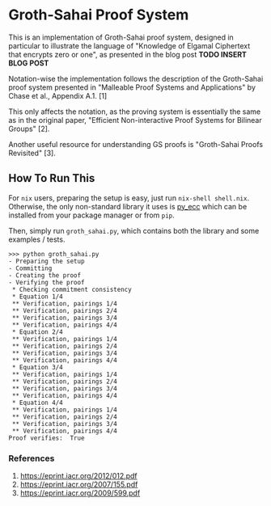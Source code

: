# Groth-Sahai Proof System

This is an implementation of Groth-Sahai proof system, designed in particular to illustrate the language of "Knowledge of Elgamal Ciphertext that encrypts zero or one", as presented in the blog post **TODO INSERT BLOG POST**

Notation-wise the implementation follows the description of the Groth-Sahai proof system presented in "Malleable Proof Systems and Applications" by Chase et al., Appendix A.1. [1]

This only affects the notation, as the proving system is essentially the same as in the original paper, "Efficient Non-interactive Proof Systems for Bilinear Groups" [2].

Another useful resource for understanding GS proofs is "Groth-Sahai Proofs Revisited" [3].


## How To Run This

For `nix` users, preparing the setup is easy, just run `nix-shell shell.nix`.
Otherwise, the only non-standard library it uses is [py_ecc](https://github.com/ethereum/py_ecc) which can be installed from your package manager or from `pip`.

Then, simply run `groth_sahai.py`, which contains both the library and some examples / tests.
```
>>> python groth_sahai.py
- Preparing the setup
- Committing
- Creating the proof
- Verifying the proof
 * Checking commitment consistency
 * Equation 1/4
 ** Verification, pairings 1/4
 ** Verification, pairings 2/4
 ** Verification, pairings 3/4
 ** Verification, pairings 4/4
 * Equation 2/4
 ** Verification, pairings 1/4
 ** Verification, pairings 2/4
 ** Verification, pairings 3/4
 ** Verification, pairings 4/4
 * Equation 3/4
 ** Verification, pairings 1/4
 ** Verification, pairings 2/4
 ** Verification, pairings 3/4
 ** Verification, pairings 4/4
 * Equation 4/4
 ** Verification, pairings 1/4
 ** Verification, pairings 2/4
 ** Verification, pairings 3/4
 ** Verification, pairings 4/4
Proof verifies:  True
```

### References

1. https://eprint.iacr.org/2012/012.pdf
2. https://eprint.iacr.org/2007/155.pdf
3. https://eprint.iacr.org/2009/599.pdf